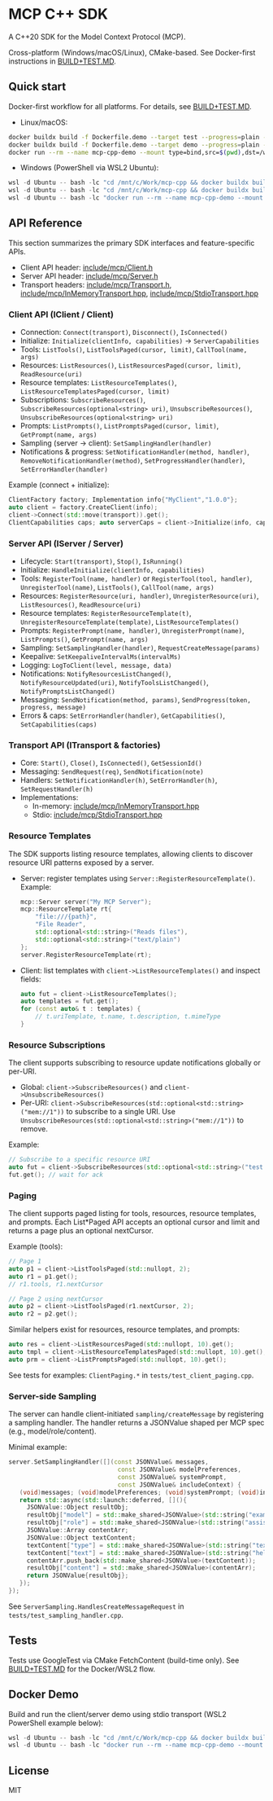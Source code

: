 <!-- SPDX-License-Identifier: MIT -->

# MCP C++ SDK

A C++20 SDK for the Model Context Protocol (MCP).

Cross-platform (Windows/macOS/Linux), CMake-based. 
See Docker-first instructions in [BUILD+TEST.MD](./BUILD+TEST.MD).

## Quick start

Docker-first workflow for all platforms. For details, see [BUILD+TEST.MD](./BUILD+TEST.MD).

- Linux/macOS:
```bash
docker buildx build -f Dockerfile.demo --target test --progress=plain --pull --load -t mcp-cpp-test .
docker buildx build -f Dockerfile.demo --target demo --progress=plain --pull --load -t mcp-cpp-demo .
docker run --rm --name mcp-cpp-demo --mount type=bind,src=$(pwd),dst=/work mcp-cpp-demo
```

- Windows (PowerShell via WSL2 Ubuntu):
```powershell
wsl -d Ubuntu -- bash -lc "cd /mnt/c/Work/mcp-cpp && docker buildx build -f Dockerfile.demo --target test --progress=plain --pull --load -t mcp-cpp-test ."
wsl -d Ubuntu -- bash -lc "cd /mnt/c/Work/mcp-cpp && docker buildx build -f Dockerfile.demo --target demo --progress=plain --pull --load -t mcp-cpp-demo ."
wsl -d Ubuntu -- bash -lc "docker run --rm --name mcp-cpp-demo --mount type=bind,src=/mnt/c/Work/mcp-cpp,dst=/work mcp-cpp-demo"
```

## API Reference

This section summarizes the primary SDK interfaces and feature-specific APIs.

- Client API header: [include/mcp/Client.h](c:/Work/mcp-cpp/include/mcp/Client.h)
- Server API header: [include/mcp/Server.h](c:/Work/mcp-cpp/include/mcp/Server.h)
- Transport headers: [include/mcp/Transport.h](c:/Work/mcp-cpp/include/mcp/Transport.h),
  [include/mcp/InMemoryTransport.hpp](c:/Work/mcp-cpp/include/mcp/InMemoryTransport.hpp),
  [include/mcp/StdioTransport.hpp](c:/Work/mcp-cpp/include/mcp/StdioTransport.hpp)

### Client API (IClient / Client)

- Connection: `Connect(transport)`, `Disconnect()`, `IsConnected()`
- Initialize: `Initialize(clientInfo, capabilities)` → `ServerCapabilities`
- Tools: `ListTools()`, `ListToolsPaged(cursor, limit)`, `CallTool(name, args)`
- Resources: `ListResources()`, `ListResourcesPaged(cursor, limit)`, `ReadResource(uri)`
- Resource templates: `ListResourceTemplates()`, `ListResourceTemplatesPaged(cursor, limit)`
- Subscriptions: `SubscribeResources()`, `SubscribeResources(optional<string> uri)`,
  `UnsubscribeResources()`, `UnsubscribeResources(optional<string> uri)`
- Prompts: `ListPrompts()`, `ListPromptsPaged(cursor, limit)`, `GetPrompt(name, args)`
- Sampling (server → client): `SetSamplingHandler(handler)`
- Notifications & progress: `SetNotificationHandler(method, handler)`, `RemoveNotificationHandler(method)`,
  `SetProgressHandler(handler)`, `SetErrorHandler(handler)`

Example (connect + initialize):
```cpp
ClientFactory factory; Implementation info{"MyClient","1.0.0"};
auto client = factory.CreateClient(info);
client->Connect(std::move(transport)).get();
ClientCapabilities caps; auto serverCaps = client->Initialize(info, caps).get();
```

### Server API (IServer / Server)

- Lifecycle: `Start(transport)`, `Stop()`, `IsRunning()`
- Initialize: `HandleInitialize(clientInfo, capabilities)`
- Tools: `RegisterTool(name, handler)` or `RegisterTool(tool, handler)`, `UnregisterTool(name)`, `ListTools()`, `CallTool(name, args)`
- Resources: `RegisterResource(uri, handler)`, `UnregisterResource(uri)`, `ListResources()`, `ReadResource(uri)`
- Resource templates: `RegisterResourceTemplate(t)`, `UnregisterResourceTemplate(template)`, `ListResourceTemplates()`
- Prompts: `RegisterPrompt(name, handler)`, `UnregisterPrompt(name)`, `ListPrompts()`, `GetPrompt(name, args)`
- Sampling: `SetSamplingHandler(handler)`, `RequestCreateMessage(params)`
- Keepalive: `SetKeepaliveIntervalMs(intervalMs)`
- Logging: `LogToClient(level, message, data)`
- Notifications: `NotifyResourcesListChanged()`, `NotifyResourceUpdated(uri)`, `NotifyToolsListChanged()`, `NotifyPromptsListChanged()`
- Messaging: `SendNotification(method, params)`, `SendProgress(token, progress, message)`
- Errors & caps: `SetErrorHandler(handler)`, `GetCapabilities()`, `SetCapabilities(caps)`

### Transport API (ITransport & factories)

- Core: `Start()`, `Close()`, `IsConnected()`, `GetSessionId()`
- Messaging: `SendRequest(req)`, `SendNotification(note)`
- Handlers: `SetNotificationHandler(h)`, `SetErrorHandler(h)`, `SetRequestHandler(h)`
- Implementations:
  - In-memory: [include/mcp/InMemoryTransport.hpp](c:/Work/mcp-cpp/include/mcp/InMemoryTransport.hpp)
  - Stdio: [include/mcp/StdioTransport.hpp](c:/Work/mcp-cpp/include/mcp/StdioTransport.hpp)

### Resource Templates

The SDK supports listing resource templates, allowing clients to discover resource URI patterns exposed by a server.

- Server: register templates using `Server::RegisterResourceTemplate()`.
  Example:

  ```cpp
  mcp::Server server("My MCP Server");
  mcp::ResourceTemplate rt{
      "file:///{path}",
      "File Reader",
      std::optional<std::string>("Reads files"),
      std::optional<std::string>("text/plain")
  };
  server.RegisterResourceTemplate(rt);
  ```

- Client: list templates with `client->ListResourceTemplates()` and inspect fields:

  ```cpp
  auto fut = client->ListResourceTemplates();
  auto templates = fut.get();
  for (const auto& t : templates) {
      // t.uriTemplate, t.name, t.description, t.mimeType
  }
  ```

### Resource Subscriptions

The client supports subscribing to resource update notifications globally or per-URI.

- Global: `client->SubscribeResources()` and `client->UnsubscribeResources()`
- Per-URI: `client->SubscribeResources(std::optional<std::string>("mem://1"))` to subscribe to a single URI. Use `UnsubscribeResources(std::optional<std::string>("mem://1"))` to remove.

Example:

```cpp
// Subscribe to a specific resource URI
auto fut = client->SubscribeResources(std::optional<std::string>("test://a"));
fut.get(); // wait for ack
```

### Paging

The client supports paged listing for tools, resources, resource templates, and prompts. Each List*Paged API
accepts an optional cursor and limit and returns a page plus an optional nextCursor.

Example (tools):

```cpp
// Page 1
auto p1 = client->ListToolsPaged(std::nullopt, 2);
auto r1 = p1.get();
// r1.tools, r1.nextCursor

// Page 2 using nextCursor
auto p2 = client->ListToolsPaged(r1.nextCursor, 2);
auto r2 = p2.get();
```

Similar helpers exist for resources, resource templates, and prompts:

```cpp
auto res = client->ListResourcesPaged(std::nullopt, 10).get();
auto tmpl = client->ListResourceTemplatesPaged(std::nullopt, 10).get();
auto prm = client->ListPromptsPaged(std::nullopt, 10).get();
```

See tests for examples: `ClientPaging.*` in `tests/test_client_paging.cpp`.

### Server-side Sampling

The server can handle client-initiated `sampling/createMessage` by registering a sampling handler.
The handler returns a JSONValue shaped per MCP spec (e.g., model/role/content).

Minimal example:

```cpp
server.SetSamplingHandler([](const JSONValue& messages,
                              const JSONValue& modelPreferences,
                              const JSONValue& systemPrompt,
                              const JSONValue& includeContext) {
   (void)messages; (void)modelPreferences; (void)systemPrompt; (void)includeContext;
   return std::async(std::launch::deferred, [](){
     JSONValue::Object resultObj;
     resultObj["model"] = std::make_shared<JSONValue>(std::string("example-model"));
     resultObj["role"] = std::make_shared<JSONValue>(std::string("assistant"));
     JSONValue::Array contentArr;
     JSONValue::Object textContent;
     textContent["type"] = std::make_shared<JSONValue>(std::string("text"));
     textContent["text"] = std::make_shared<JSONValue>(std::string("hello"));
     contentArr.push_back(std::make_shared<JSONValue>(textContent));
     resultObj["content"] = std::make_shared<JSONValue>(contentArr);
     return JSONValue{resultObj};
   });
});
```

See `ServerSampling.HandlesCreateMessageRequest` in `tests/test_sampling_handler.cpp`.

## Tests

Tests use GoogleTest via CMake FetchContent (build-time only). See [BUILD+TEST.MD](./BUILD+TEST.MD#run-unit-tests-googletest-inside-docker) for the Docker/WSL2 flow.

## Docker Demo

Build and run the client/server demo using stdio transport (WSL2 PowerShell example below):
```powershell
wsl -d Ubuntu -- bash -lc "cd /mnt/c/Work/mcp-cpp && docker buildx build -f Dockerfile.demo --target demo --progress=plain --pull --load -t mcp-cpp-demo ."
wsl -d Ubuntu -- bash -lc "docker run --rm --name mcp-cpp-demo --mount type=bind,src=/mnt/c/Work/mcp-cpp,dst=/work mcp-cpp-demo"
```

## License

MIT
